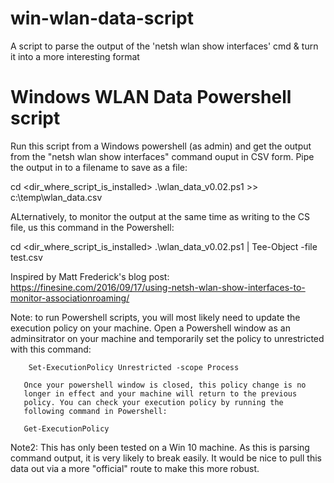 # win-wlan-data-script
A script to parse the output of the 'netsh wlan show interfaces' cmd &amp; turn it into a more interesting format 

# Windows WLAN Data Powershell script

 Run this script from a Windows powershell (as admin) and get the output
 from the "netsh wlan show interfaces" command ouput in CSV form. Pipe the
 output in to a filename to save as a file:

 cd <dir_where_script_is_installed>
 .\wlan_data_v0.02.ps1 >> c:\temp\wlan_data.csv

 ALternatively, to monitor the output at the same time as writing to the 
 CS file, us this command in the Powershell:

 cd <dir_where_script_is_installed>
 .\wlan_data_v0.02.ps1 | Tee-Object -file test.csv

 Inspired by Matt Frederick's blog post: 
 https://finesine.com/2016/09/17/using-netsh-wlan-show-interfaces-to-monitor-associationroaming/

 Note: 
       to run Powershell scripts, you will most likely need to update
       the execution policy on your machine. Open a Powershell window
       as an adminsitrator on your machine and temporarily set the policy
       to unrestricted with this command:

		Set-ExecutionPolicy Unrestricted -scope Process

       Once your powershell window is closed, this policy change is no
       longer in effect and your machine will return to the previous
       policy. You can check your execution policy by running the 
       following command in Powershell:

       Get-ExecutionPolicy

 Note2: 
        This has only been tested on a Win 10 machine. As this is parsing
        command output, it is very likely to break easily. It would be
        nice to pull this data out via a more "official" route to make
        this more robust.


